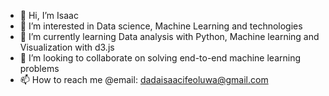 - 👋 Hi, I’m Isaac
- 👀 I’m interested in Data science, Machine Learning and technologies
- 🌱 I’m currently learning Data analysis with Python, Machine learning and Visualization with d3.js
- 💞️ I’m looking to collaborate on solving end-to-end machine learning problems
- 📫 How to reach me @email:  dadaisaacifeoluwa@gmail.com

<!---
idada29/idada29 is a ✨ special ✨ repository because its `README.md` (this file) appears on your GitHub profile.
You can click the Preview link to take a look at your changes.
--->
                                                     
